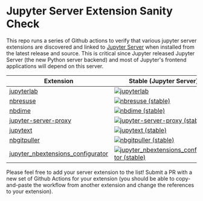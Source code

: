# Jupyter Server Extension Sanity Check

This repo runs a series of Github actions to verify that various jupyter server extensions are discovered and linked to [Jupyter Server]() when installed from the latest release and source. This is critical since Jupyter released Jupyter Server (the new Python server backend) and most of Jupyter's frontend applications will depend on this server.

| Extension | Stable (Jupyter Server) | Latest (Jupyter Server) |
| --------- | -------------- | ------ |
| [jupyterlab](https://github.com/jupyterlab/jupyterlab) | [![jupyterlab](https://github.com/Zsailer/jpserver-extension-check/workflows/jupyterlab%20(stable)/badge.svg)](https://github.com/Zsailer/jpserver-extension-check/actions?query=workflow%3Ajupyterlab-stable) | [![jupyterlab](https://github.com/Zsailer/jpserver-extension-check/workflows/jupyterlab%20(latest)/badge.svg)](https://github.com/Zsailer/jpserver-extension-check/actions?query=workflow%3Ajupyterlab-latest) |
| [nbresuse](https://github.com/yuvipanda/nbresuse) | [![nbresuse (stable)](https://github.com/Zsailer/jpserver-extension-check/workflows/nbresuse%20(stable)/badge.svg)](https://github.com/Zsailer/jpserver-extension-check/actions?query=workflow%3Anbresuse-stable) | [![nbresuse (latest)](https://github.com/Zsailer/jpserver-extension-check/workflows/nbresuse%20(latest)/badge.svg)](https://github.com/Zsailer/jpserver-extension-check/actions?query=workflow%3Anbresuse-latest) |
| [nbdime](https://github.com/jupyter/nbdime) | [![nbdime (stable)](https://github.com/Zsailer/jpserver-extension-check/workflows/nbdime%20(stable)/badge.svg)](https://github.com/Zsailer/jpserver-extension-check/actions?query=workflow%3Anbdime-stable) | [![nbdime (latest)](https://github.com/Zsailer/jpserver-extension-check/workflows/nbdime%20(latest)/badge.svg)](https://github.com/Zsailer/jpserver-extension-check/actions?query=workflow%3Anbdime-latest) |
| [jupyter-server-proxy](https://github.com/jupyter/jupyter-server-proxy) | [![jupyter-server-proxy (stable)](https://github.com/Zsailer/jpserver-extension-check/workflows/jupyter-server-proxy%20(stable)/badge.svg)](https://github.com/Zsailer/jpserver-extension-check/actions?query=workflow%3Ajupyter-server-proxy-stable) | [![jupyter-server-proxy (latest)](https://github.com/Zsailer/jpserver-extension-check/workflows/jupyter-server-proxy%20(latest)/badge.svg)](https://github.com/Zsailer/jpserver-extension-check/actions?query=workflow%3Ajupyter-server-proxy-latest) |
| [jupytext](https://github.com/mwouts/jupytext) | [![jupytext (stable)](https://github.com/Zsailer/jpserver-extension-check/workflows/jupytext%20(stable)/badge.svg)](https://github.com/Zsailer/jpserver-extension-check/actions?query=workflow%3Ajupytext-stable) | [![jupytext (latest)](https://github.com/Zsailer/jpserver-extension-check/workflows/jupytext%20(latest)/badge.svg)](https://github.com/Zsailer/jpserver-extension-check/actions?query=workflow%3Ajupytext-latest) |
| [nbgitpuller](https://github.com/jupyterhub/nbgitpuller) | [![nbgitpuller (stable)](https://github.com/Zsailer/jpserver-extension-check/workflows/nbgitpuller%20(stable)/badge.svg)](https://github.com/Zsailer/jpserver-extension-check/actions?query=workflow%3Anbgitpuller-stable) | [![nbgitpuller (latest)](https://github.com/Zsailer/jpserver-extension-check/workflows/nbgitpuller%20(latest)/badge.svg)](https://github.com/Zsailer/jpserver-extension-check/actions?query=workflow%3Anbgitpuller-latest) |
| [jupyter_nbextensions_configurator](https://github.com/Jupyter-contrib/jupyter_nbextensions_configurator) | [![jupyter_nbextensions_configurator (stable)](https://github.com/Zsailer/jpserver-extension-check/workflows/jupyter_nbextensions_configurator%20(stable)/badge.svg)](https://github.com/Zsailer/jpserver-extension-check/actions?query=workflow%3Ajupyter_nbextensions_configurator-stable) | [![jupyter_nbextensions_configurator (latest)](https://github.com/Zsailer/jpserver-extension-check/workflows/jupyter_nbextensions_configurator%20(latest)/badge.svg)](https://github.com/Zsailer/jpserver-extension-check/actions?query=workflow%3Ajupyter_nbextensions_configurator-latest) |


Please feel free to add your server extension to the list! Submit a PR with a new set of Github Actions for your extension (you should be able to copy-and-paste the workflow from another extension and change the references to your extension).